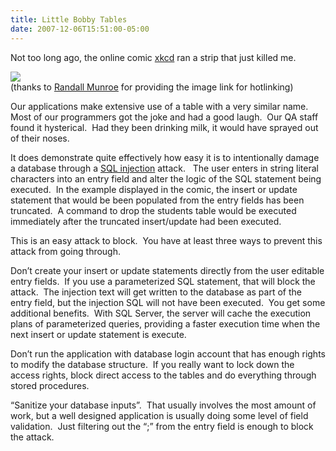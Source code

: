 ```yaml
---
title: Little Bobby Tables
date: 2007-12-06T15:51:00-05:00
---
```

Not too long ago, the online comic [xkcd](http://xkcd.com/ "xkcd - A webcomic of romance, sarcasm, math, and language.") ran a strip that just killed me.

[<img src="https://i0.wp.com/imgs.xkcd.com/comics/exploits_of_a_mom.png?w=680"  />](http://xkcd.com/327/)  
(thanks to [Randall Munroe](http://xkcd.com/about/) for providing the image link for hotlinking)

Our applications make extensive use of a table with a very similar name.  Most of our programmers got the joke and had a good laugh.  Our QA staff found it hysterical.  Had they been drinking milk, it would have sprayed out of their noses.

It does demonstrate quite effectively how easy it is to intentionally damage a database through a [SQL injection](http://en.wikipedia.org/wiki/Sql_injection "SQL injection is a technique that exploits a security vulnerability occurring in the database layer of an application.") attack.   The user enters in string literal characters into an entry field and alter the logic of the SQL statement being executed.  In the example displayed in the comic, the insert or update statement that would be been populated from the entry fields has been truncated.  A command to drop the students table would be executed immediately after the truncated insert/update had been executed.

This is an easy attack to block.  You have at least three ways to prevent this attack from going through.

Don&#8217;t create your insert or update statements directly from the user editable entry fields.  If you use a parameterized SQL statement, that will block the attack.  The injection text will get written to the database as part of the entry field, but the injection SQL will not have been executed.  You get some additional benefits.  With SQL Server, the server will cache the execution plans of parameterized queries, providing a faster execution time when the next insert or update statement is execute.

Don&#8217;t run the application with database login account that has enough rights to modify the database structure.  If you really want to lock down the access rights, block direct access to the tables and do everything through stored procedures. 

&#8220;Sanitize your database inputs&#8221;.  That usually involves the most amount of work, but a well designed application is usually doing some level of field validation.  Just filtering out the &#8220;;&#8221; from the entry field is enough to block the attack.

